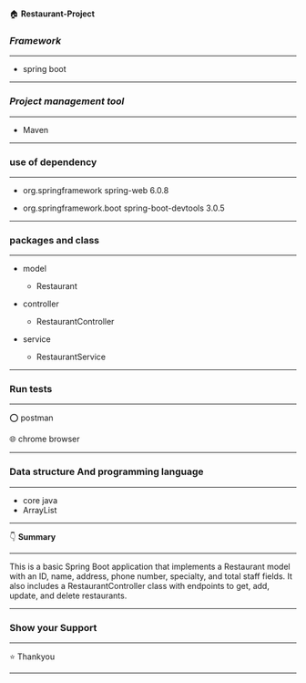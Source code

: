 :house: **Restaurant-Project**

### ***Framework***
---------
- spring boot

-------------

### ***Project management tool***
-------
- Maven


-----------------


### **use of dependency**
-----
- <dependency>
    <groupId>org.springframework</groupId>
    <artifactId>spring-web</artifactId>
    <version>6.0.8</version>
</dependency>

- <dependency>
    <groupId>org.springframework.boot</groupId>
    <artifactId>spring-boot-devtools</artifactId>
    <version>3.0.5</version>
</dependency>

--------

### **packages and class**

---------
- model 
  - Restaurant 

- controller
   - RestaurantController

- service
   - RestaurantService
 
-------------


### **Run tests**

------

⭕ postman 

:globe_with_meridians: chrome browser

********

### **Data structure And programming language**

-----

 - core java
 - ArrayList
 
 --------

  :point_down: **Summary**
*****
This is a basic Spring Boot application that implements a Restaurant model with an ID, name, address, phone number, specialty, and total staff fields. It also includes a RestaurantController class with endpoints to get, add, update, and delete restaurants.
*****

### **Show your Support** 
****
:star: Thankyou 

****
